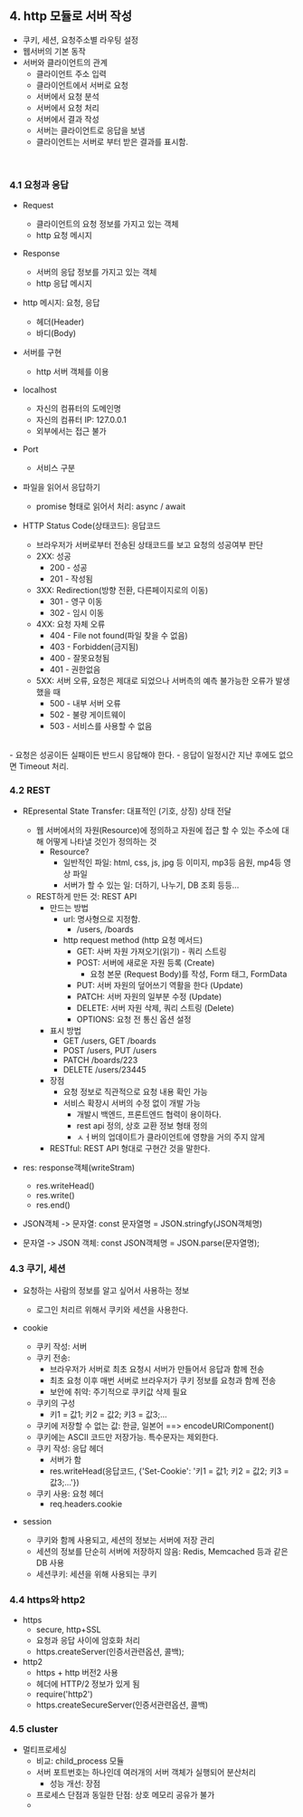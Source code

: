 ## 4. http 모듈로 서버 작성
- 쿠키, 세션, 요청주소별 라우팅 설정
- 웹서버의 기본 동작
- 서버와 클라이언트의 관계
    - 클라이언트 주소 입력
    - 클라이언트에서 서버로 요청
    - 서버에서 요청 분석
    - 서버에서 요청 처리
    - 서버에서 결과 작성
    - 서버는 클라이언트로 응답을 보냄
    - 클라이언트는 서버로 부터 받은 결과를 표시함.

<br/>

### 4.1 요청과 응답
- Request
  - 클라이언트의 요청 정보를 가지고 있는 객체
  - http 요청 메시지

- Response
  - 서버의 응답 정보를 가지고 있는 객체
  - http 응답 메시지

- http 메시지: 요청, 응답
  - 헤더(Header)
  - 바디(Body)
- 서버를 구현
  - http 서버 객체를 이용
- localhost
  - 자신의 컴퓨터의 도메인명
  - 자신의 컴퓨터 IP: 127.0.0.1
  - 외부에서는 접근 불가

- Port
  - 서비스 구분   

- 파일을 읽어서 응답하기
  - promise 형태로 읽어서 처리: async / await
    
- HTTP Status Code(상태코드): 응답코드
  - 브라우저가 서버로부터 전송된 상태코드를 보고 요청의 성공여부 판단
  - 2XX: 성공
    - 200 - 성공
    - 201 - 작성됨
  - 3XX: Redirection(방향 전환, 다른페이지로의 이동)
    - 301 - 영구 이동
    - 302 - 임시 이동
  - 4XX: 요청 자체 오류
    - 404 - File not found(파일 찾을 수 없음)
    - 403 - Forbidden(금지됨)
    - 400 - 잘못요청됨
    - 401 - 권한없음
  - 5XX: 서버 오류, 요청은 제대로 되었으나 서버측의 예측 불가능한 오류가 발생 했을 때
    - 500 - 내부 서버 오류
    - 502 - 불량 게이트웨이
    - 503 - 서비스를 사용할 수 없음  
<br/>
- 요청은 성공이든 실패이든 반드시 응답해야 한다.
  - 응답이 일정시간 지난 후에도 없으면 Timeout 처리.

<br/>

### 4.2 REST
- REpresental State Transfer: 대표적인 (기호, 상징) 상태 전달
  - 웹 서버에서의 자원(Resource)에 정의하고 자원에 접근 할 수 있는 주소에 대해 어떻게 나타낼 것인가 정의하는 것
    - Resource?
      - 일반적인 파일: html, css, js, jpg 등 이미지, mp3등 음원, mp4등 영상 파일
      - 서버가 할 수 있는 일: 더하기, 나누기, DB 조회 등등...
  - REST하게 만든 것: REST API
    - 만드는 방법
      - url: 명사형으로 지정함.
        - /users, /boards
      - http request method (http 요청 메서드)
        - GET: 사버 자원 가져오기(읽기) - 쿼리 스트링
        - POST: 서버에 새로운 자원 등록 (Create)
          - 요청 본문 (Request Body)를 작성, Form 태그, FormData
        - PUT: 서버 자원의 덮어쓰기 역활을 한다 (Update)
        - PATCH: 서버 자원의 일부분 수정 (Update)
        - DELETE: 서버 자원 삭제, 쿼리 스트링 (Delete)
        - OPTIONS: 요청 전 통신 옵션 설정
    - 표시 방법
      - GET /users, GET /boards
      - POST /users, PUT /users
      - PATCH /boards/223
      - DELETE /users/23445
    - 장점
      - 요청 정보로 직관적으로 요청 내용 확인 가능
      - 서비스 확장시 서버의 수정 없이 개발 가능
        - 개발시 백엔드, 프론트엔드 협력이 용이하다.
        - rest api 정의, 상호 교환 정보 형태 정의
        - ㅅㅓ버의 업데이트가 클라이언트에 영향을 거의 주지 않게
    - RESTful: REST API 형대로 구현간 것을 말한다.
- res: response객체(writeStram)
  - res.writeHead()
  - res.write()
  - res.end()  
    
- JSON객체 -> 문자열: const 문자열명 = JSON.stringfy(JSON객체명)
- 문자열 -> JSON 객체: const JSON객체명 = JSON.parse(문자열명);  
  
### 4.3 쿠기, 세션
- 요청하는 사람의 정보를 알고 싶어서 사용하는 정보
  - 로그인 처리르 위해서 쿠키와 세션을 사용한다.  
  
- cookie
  - 쿠키 작성: 서버
  - 쿠키 전송:
    - 브라우저가 서버로 최초 요청시 서버가 만들어서 응답과 함께 전송
    - 최초 요청 이후 매번 서버로 브라우저가 쿠키 정보를 요청과 함께 전송
    - 보안에 취약: 주기적으로 쿠키값 삭제 필요
  - 쿠키의 구성
    - 키1 = 값1; 키2 = 값2; 키3 = 값3;...
  - 쿠키에 저장할 수 없는 값: 한글, 일본어 ==> encodeURIComponent()
  - 쿠키에는 ASCII 코드만 저장가능. 특수문자는 제외한다.
  - 쿠키 작성: 응답 헤더
    - 서버가 함
    - res.writeHead(응답코드, {'Set-Cookie': '키1 = 값1; 키2 = 값2; 키3 = 값3;...'})
  - 쿠키 사용: 요청 헤더
    - req.headers.cookie
  
- session
  - 쿠키와 함께 사용되고, 세션의 정보는 서버에 저장 관리
  - 세션의 정보를 단순히 서버에 저장하지 않음: Redis, Memcached 등과 같은 DB 사용
  - 세션쿠키: 세션을 위해 사용되는 쿠키
  
### 4.4 https와 http2
- https
  - secure, http+SSL
  - 요청과 응답 사이에 암호화 처리
  - https.createServer(인증서관련옵션, 콜백);
- http2
  - https + http 버전2 사용
  - 헤더에 HTTP/2 정보가 있게 됨
  - require('http2')
  - https.createSecureServer(인증서관련옵션, 콜백)
    

### 4.5 cluster
- 멀티프로세싱
  - 비교: child_process 모듈
  - 서버 포트번호는 하나인데 여러개의 서버 객체가 실행되어 분산처리
    - 성능 개선: 장점
  - 프로세스 단점과 동일한 단점: 상호 메모리 공유가 불가
  - 